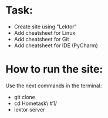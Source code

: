 # Task:
- Create site using "Lektor"
- Add cheatsheet for Linux
- Add cheatsheet for Git
- Add cheatsheet for IDE (PyCharm)
# How to run the site:
  Use the next commands in the terminal:
- git clone
- cd Hometask\ #1/
- lektor server 
